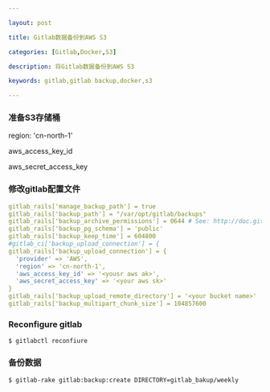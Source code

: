 ```yaml
---

layout: post

title: Gitlab数据备份到AWS S3

categories: [Gitlab,Docker,S3]

description: 将Gitlab数据备份到AWS S3

keywords: gitlab,gitlab backup,docker,s3

---
```


### 准备S3存储桶

region: 'cn-north-1'

aws_access_key_id

aws_secret_access_key


### 修改gitlab配置文件
```yaml
gitlab_rails['manage_backup_path'] = true
gitlab_rails['backup_path'] = "/var/opt/gitlab/backups"
gitlab_rails['backup_archive_permissions'] = 0644 # See: http://doc.gitlab.com/ce/raketasks/backup_restore.html#backup-archive-permissions
gitlab_rails['backup_pg_schema'] = 'public'
gitlab_rails['backup_keep_time'] = 604800
#gitlab_ci['backup_upload_connection'] = {
gitlab_rails['backup_upload_connection'] = {
  'provider' => 'AWS',
  'region' => 'cn-north-1',
  'aws_access_key_id' => '<yousr aws ak>',
  'aws_secret_access_key' => '<your aws sk>'
}
gitlab_rails['backup_upload_remote_directory'] = '<your bucket name>'
gitlab_rails['backup_multipart_chunk_size'] = 104857600
```
### Reconfigure gitlab

```shell
$ gitlabctl reconfiure
```

### 备份数据

```shell
$ gitlab-rake gitlab:backup:create DIRECTORY=gitlab_bakup/weekly
```
